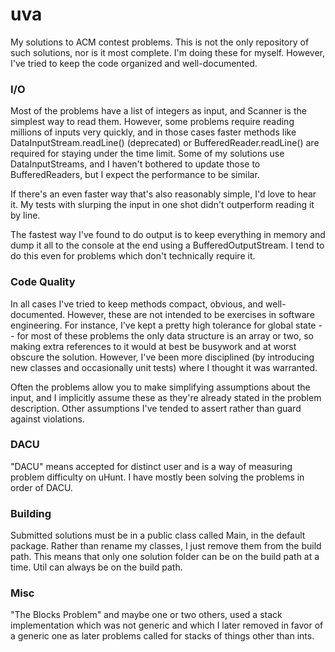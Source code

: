uva
===

My solutions to ACM contest problems. This is not the only repository of such solutions, nor is it most complete. I'm doing these for myself. However, I've tried to keep the code organized and well-documented.

### I/O
Most of the problems have a list of integers as input, and Scanner is the simplest way to read them. However, some problems require reading millions of inputs very quickly, and in those cases faster methods like DataInputStream.readLine() (deprecated) or BufferedReader.readLine() are required for staying under the time limit. Some of my solutions use DataInputStreams, and I haven't bothered to update those to BufferedReaders, but I expect the performance to be similar.

If there's an even faster way that's also reasonably simple, I'd love to hear it. My tests with slurping the input in one shot didn't outperform reading it by line.

The fastest way I've found to do output is to keep everything in memory and dump it all to the console at the end using a BufferedOutputStream. I tend to do this even for problems which don't technically require it.

### Code Quality
In all cases I've tried to keep methods compact, obvious, and well-documented. However, these are not intended to be exercises in software engineering. For instance, I've kept a pretty high tolerance for global state -- for most of these problems the only data structure is an array or two, so making extra references to it would at best be busywork and at worst obscure the solution. However, I've been more disciplined (by introducing new classes and occasionally unit tests) where I thought it was warranted.

Often the problems allow you to make simplifying assumptions about the input, and I implicitly assume these as they're already stated in the problem description. Other assumptions I've tended to assert rather than guard against violations.

### DACU
"DACU" means accepted for distinct user and is a way of measuring problem difficulty on uHunt. I have mostly been solving the problems in order of DACU.

### Building
Submitted solutions must be in a public class called Main, in the default package. Rather than rename my classes, I just remove them from the build path. This means that only one solution folder can be on the build path at a time. Util can always be on the build path.

### Misc
"The Blocks Problem" and maybe one or two others, used a stack implementation which was not generic and which I later removed in favor of a generic one as later problems called for stacks of things other than ints.
